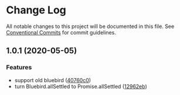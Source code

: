 # Change Log

All notable changes to this project will be documented in this file.
See [Conventional Commits](https://conventionalcommits.org) for commit guidelines.

## 1.0.1 (2020-05-05)


### Features

* support old bluebird ([40760c0](https://github.com/bluelovers/ws-promise/commit/40760c0fc56c7130c0a81256c09d8c0ad2d1b5c1))
* turn Bluebird.allSettled to Promise.allSettled ([12962eb](https://github.com/bluelovers/ws-promise/commit/12962eb1c3eb73496ec9d21b7fb131c3b9d0e837))
